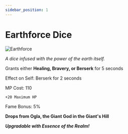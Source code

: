 ```yaml
---
sidebar_position: 1
---
```


# Earthforce Dice

![Earthforce](https://vwiki.valorserver.com/api/item/picture/earthforce%20dice)

<i>A dice infused with the power of the earth itself.</i>

Grants either **Healing, Bravery, or Berserk** for 5 seconds 

Effect on Self: Berserk for 2 seconds

MP Cost: 110

    +20 Maximum HP

Fame Bonus: 5%

**Drops from Ogla, the Giant God in the Giant's Hill**

***Upgradable with Essence of the Realm!***
